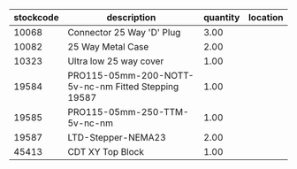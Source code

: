 |stockcode|description|quantity|location|
|---------|-----------|--------|--------|
|10068|Connector 25 Way 'D' Plug|3.00||
|10082|25 Way Metal Case|2.00||
|10323|Ultra low 25 way cover|1.00||
|19584|PRO115-05mm-200-NOTT-5v-nc-nm Fitted Stepping 19587|1.00||
|19585|PRO115-05mm-250-TTM-5v-nc-nm|1.00||
|19587|LTD-Stepper-NEMA23|2.00||
|45413|CDT XY Top Block|1.00||
